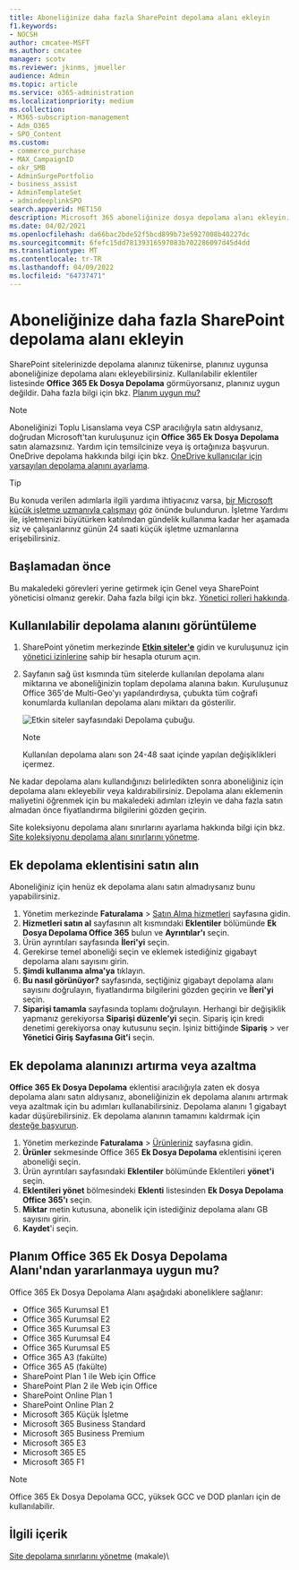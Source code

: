 ```yaml
---
title: Aboneliğinize daha fazla SharePoint depolama alanı ekleyin
f1.keywords:
- NOCSH
author: cmcatee-MSFT
ms.author: cmcatee
manager: scotv
ms.reviewer: jkinms, jmueller
audience: Admin
ms.topic: article
ms.service: o365-administration
ms.localizationpriority: medium
ms.collection:
- M365-subscription-management
- Adm_O365
- SPO_Content
ms.custom:
- commerce_purchase
- MAX_CampaignID
- okr_SMB
- AdminSurgePortfolio
- business_assist
- AdminTemplateSet
- admindeeplinkSPO
search.appverid: MET150
description: Microsoft 365 aboneliğinize dosya depolama alanı ekleyin. Ek dosya depolama alanıyla, SharePoint daha fazla içerik depolayabilirsiniz.
ms.date: 04/02/2021
ms.openlocfilehash: da66bac2bde52f5bcd899b73e5927008b40227dc
ms.sourcegitcommit: 6fefc15dd78139316597083b702286097d45d4dd
ms.translationtype: MT
ms.contentlocale: tr-TR
ms.lasthandoff: 04/09/2022
ms.locfileid: "64737471"
---
```

# <a name="add-more-sharepoint-storage-to-your-subscription"></a>Aboneliğinize daha fazla SharePoint depolama alanı ekleyin

SharePoint sitelerinizde depolama alanınız tükenirse, planınız uygunsa aboneliğinize depolama alanı ekleyebilirsiniz. Kullanılabilir eklentiler listesinde **Office 365 Ek Dosya Depolama** görmüyorsanız, planınız uygun değildir. Daha fazla bilgi için bkz. [Planım uygun mu?](#is-my-plan-eligible-for-office-365-extra-file-storage)

> [!NOTE]
> Aboneliğinizi Toplu Lisanslama veya CSP aracılığıyla satın aldıysanız, doğrudan Microsoft'tan kuruluşunuz için **Office 365 Ek Dosya Depolama** satın alamazsınız. Yardım için temsilcinize veya iş ortağınıza başvurun.
> OneDrive depolama hakkında bilgi için bkz. [OneDrive kullanıcılar için varsayılan depolama alanını ayarlama](/onedrive/set-default-storage-space).

> [!TIP]
> Bu konuda verilen adımlarla ilgili yardıma ihtiyacınız varsa, [bir Microsoft küçük işletme uzmanıyla çalışmayı](https://go.microsoft.com/fwlink/?linkid=2186871) göz önünde bulundurun. İşletme Yardımı ile, işletmenizi büyütürken katılımdan gündelik kullanıma kadar her aşamada siz ve çalışanlarınız günün 24 saati küçük işletme uzmanlarına erişebilirsiniz.

## <a name="before-you-begin"></a>Başlamadan önce

Bu makaledeki görevleri yerine getirmek için Genel veya SharePoint yöneticisi olmanız gerekir. Daha fazla bilgi için bkz. [Yönetici rolleri hakkında](../admin/add-users/about-admin-roles.md).

## <a name="view-available-storage"></a>Kullanılabilir depolama alanını görüntüleme

1. SharePoint yönetim merkezinde <a href="https://go.microsoft.com/fwlink/?linkid=2185220" target="_blank">**Etkin siteler'e**</a> gidin ve kuruluşunuz için [yönetici izinlerine](/sharepoint/sharepoint-admin-role) sahip bir hesapla oturum açın.

2. Sayfanın sağ üst kısmında tüm sitelerde kullanılan depolama alanı miktarına ve aboneliğinizin toplam depolama alanına bakın. Kuruluşunuz Office 365'de Multi-Geo'yı yapılandırdıysa, çubukta tüm coğrafi konumlarda kullanılan depolama alanı miktarı da gösterilir.

   ![Etkin siteler sayfasındaki Depolama çubuğu.](/sharepoint/sharepointonline/media/active-sites-storage-bar)

   > [!NOTE]
   > Kullanılan depolama alanı son 24-48 saat içinde yapılan değişiklikleri içermez.

Ne kadar depolama alanı kullandığınızı belirledikten sonra aboneliğiniz için depolama alanı ekleyebilir veya kaldırabilirsiniz. Depolama alanı eklemenin maliyetini öğrenmek için bu makaledeki adımları izleyin ve daha fazla satın almadan önce fiyatlandırma bilgilerini gözden geçirin.
  
Site koleksiyonu depolama alanı sınırlarını ayarlama hakkında bilgi için bkz. [Site koleksiyonu depolama alanı sınırlarını yönetme](/sharepoint/manage-site-collection-storage-limits).
  
## <a name="buy-the-extra-storage-add-on"></a>Ek depolama eklentisini satın alın

Aboneliğiniz için henüz ek depolama alanı satın almadıysanız bunu yapabilirsiniz.

1. Yönetim merkezinde **Faturalama** \> <a href="https://go.microsoft.com/fwlink/p/?linkid=868433" target="_blank">Satın Alma hizmetleri</a> sayfasına gidin.
2. **Hizmetleri satın al** sayfasının alt kısmındaki **Eklentiler** bölümünde **Ek Dosya Depolama Office 365** bulun ve **Ayrıntılar'ı** seçin.
3. Ürün ayrıntıları sayfasında **İleri'yi** seçin.
4. Gerekirse temel aboneliği seçin ve eklemek istediğiniz gigabayt depolama alanı sayısını girin.
5. **Şimdi kullanıma alma'ya** tıklayın.
6. **Bu nasıl görünüyor?** sayfasında, seçtiğiniz gigabayt depolama alanı sayısını doğrulayın, fiyatlandırma bilgilerini gözden geçirin ve **İleri'yi** seçin.
7. **Siparişi tamamla** sayfasında toplamı doğrulayın. Herhangi bir değişiklik yapmanız gerekiyorsa **Siparişi düzenle'yi** seçin. Sipariş için kredi denetimi gerekiyorsa onay kutusunu seçin. İşiniz bittiğinde **Sipariş** \> ver **Yönetici Giriş Sayfasına Git'i** seçin.

## <a name="increase-or-decrease-your-extra-storage"></a>Ek depolama alanınızı artırma veya azaltma

**Office 365 Ek Dosya Depolama** eklentisi aracılığıyla zaten ek dosya depolama alanı satın aldıysanız, aboneliğinizin ek depolama alanını artırmak veya azaltmak için bu adımları kullanabilirsiniz. Depolama alanını 1 gigabayt kadar düşürebilirsiniz. Ek depolama alanının tamamını kaldırmak için [desteğe başvurun](../admin/get-help-support.md).

1. Yönetim merkezinde **Faturalama** \> <a href="https://go.microsoft.com/fwlink/p/?linkid=842054" target="_blank">Ürünleriniz</a> sayfasına gidin.
2. **Ürünler** sekmesinde Office 365 **Ek Dosya Depolama** eklentisini içeren aboneliği seçin.
3. Ürün ayrıntıları sayfasındaki **Eklentiler** bölümünde Eklentileri **yönet'i** seçin.
4. **Eklentileri yönet** bölmesindeki **Eklenti** listesinden **Ek Dosya Depolama Office 365'ı** seçin.
5. **Miktar** metin kutusuna, abonelik için istediğiniz depolama alanı GB sayısını girin.
6. **Kaydet**'i seçin.

## <a name="is-my-plan-eligible-for-office-365-extra-file-storage"></a>Planım Office 365 Ek Dosya Depolama Alanı'ndan yararlanmaya uygun mu?

Office 365 Ek Dosya Depolama Alanı aşağıdaki aboneliklere sağlanır:
  
- Office 365 Kurumsal E1
- Office 365 Kurumsal E2
- Office 365 Kurumsal E3
- Office 365 Kurumsal E4
- Office 365 Kurumsal E5
- Office 365 A3 (fakülte)
- Office 365 A5 (fakülte)
- SharePoint Plan 1 ile Web için Office
- SharePoint Plan 2 ile Web için Office
- SharePoint Online Plan 1
- SharePoint Online Plan 2
- Microsoft 365 Küçük İşletme
- Microsoft 365 Business Standard
- Microsoft 365 Business Premium
- Microsoft 365 E3
- Microsoft 365 E5
- Microsoft 365 F1

> [!NOTE]
> Office 365 Ek Dosya Depolama GCC, yüksek GCC ve DOD planları için de kullanılabilir.

## <a name="related-content"></a>İlgili içerik

[Site depolama sınırlarını yönetme](/sharepoint/manage-site-collection-storage-limits) (makale)\

